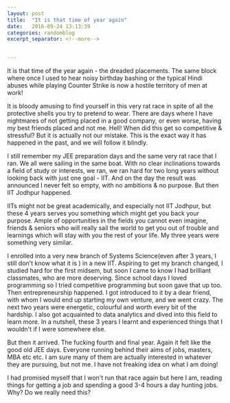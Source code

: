 ```yaml
---
layout: post
title:  "It is that time of year again"
date:   2016-09-24 13:13:39
categories: randomblog
excerpt_separator: <!--more-->


---
```


It is that time of the year again - the dreaded placements. The same block where once I used to hear noisy birthday bashing or the typical Hindi abuses while playing Counter Strike is now a hostile territory of men at work! 

<!--more-->

It is bloody amusing to find yourself in this very rat race in spite of all the protective shells you try to pretend to wear. There are days where I have nightmares of not getting placed in a good company, or even worse, having my best friends placed and not me. Hell! When did this get so competitive & stressful? But it is actually not our mistake. This is the exact way it has happened in the past, and we will follow it blindly.

I still remember my JEE preparation days and the same very rat race that I ran. We all were sailing in the same boat. With no clear inclinations towards a field of study or interests, we ran, we ran hard for two long years without looking back with just one goal - IIT. And on the day the result was announced I never felt so empty, with no ambitions & no purpose. But then IIT Jodhpur happened.

IITs might not be great academically, and especially not IIT Jodhpur, but these 4 years serves you something which might get you back your purpose. Ample of opportunities in the fields you cannot even imagine, friends & seniors who will really sail the world to get you out of trouble and learnings which will stay with you the rest of your life. My three years were something very similar. 

I enrolled into a very new branch of Systems Science(even after 3 years, I still don't know what it is ) in a new IIT. Aspiring to get my branch changed, I studied hard for the first midsem, but soon I came to know I had brilliant classmates, who are more deserving. Since school days I loved programming so I tried competitive programming but soon gave that up too. Then entrepreneurship happened. I got introduced to it by a dear friend, with whom I would end up starting my own venture, and we went crazy. The next two years were energetic, colourful and worth every bit of the hardship. I also got acquainted to data analytics and dived into this field to learn more. In a nutshell, these 3 years I learnt and experienced things that I wouldn't if I were somewhere else. 

But then it arrived. The fucking fourth and final year. Again it felt like the good old JEE days. Everyone running behind their aims of jobs, masters, MBA etc etc. I am sure many of them are actually interested in whatever they are pursuing, but not me. I have not freaking idea on what I am doing!

I had promised myself that I won't run that race again but here I am, reading things for getting a job and spending a good 3-4 hours a day hunting jobs. Why? Do we really need this? 